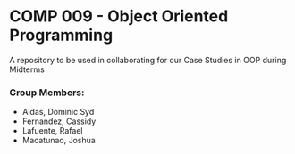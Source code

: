 <h1>COMP 009 - Object Oriented Programming</h1>
A repository to be used in collaborating for our Case Studies in OOP during Midterms

<h3>Group Members:</h3>
<ul>
  <li>Aldas, Dominic Syd</li>
  <li>Fernandez, Cassidy</li>
  <li>Lafuente, Rafael</li>
  <li>Macatunao, Joshua</li>
</ul>
